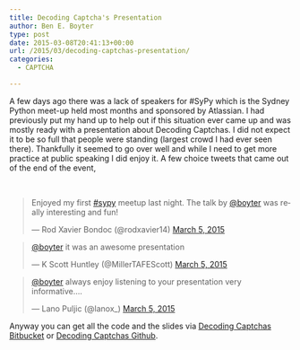 ```yaml
---
title: Decoding Captcha's Presentation
author: Ben E. Boyter
type: post
date: 2015-03-08T20:41:13+00:00
url: /2015/03/decoding-captchas-presentation/
categories:
  - CAPTCHA

---
```

A few days ago there was a lack of speakers for #SyPy which is the Sydney Python meet-up held most months and sponsored by Atlassian. I had previously put my hand up to help out if this situation ever came up and was mostly ready with a presentation about Decoding Captchas. I did not expect it to be so full that people were standing (largest crowd I had ever seen there). Thankfully it seemed to go over well and while I need to get more practice at public speaking I did enjoy it. A few choice tweets that came out of the end of the event,

&nbsp;

<blockquote class="twitter-tweet" lang="en">
  <p>
    Enjoyed my first <a href="https://twitter.com/hashtag/sypy?src=hash">#sypy</a> meetup last night. The talk by <a href="https://twitter.com/boyter">@boyter</a> was really interesting and fun!
  </p>
  
  <p>
    — Rod Xavier Bondoc (@rodxavier14) <a href="https://twitter.com/rodxavier14/status/573610502212882433">March 5, 2015</a>
  </p>
</blockquote>



<blockquote class="twitter-tweet" lang="en">
  <p>
    <a href="https://twitter.com/boyter">@boyter</a> it was an awesome presentation
  </p>
  
  <p>
    — K Scott Huntley (@MillerTAFEScott) <a href="https://twitter.com/MillerTAFEScott/status/573404485495623680">March 5, 2015</a>
  </p>
</blockquote>



<blockquote class="twitter-tweet" lang="en">
  <p>
    <a href="https://twitter.com/boyter">@boyter</a> always enjoy listening to your presentation very informative&#8230;.
  </p>
  
  <p>
    &mdash; Lano Puljic (@lanox_) <a href="https://twitter.com/lanox_/status/573411464490323968">March 5, 2015</a>
  </p>
</blockquote>


  
Anyway you can get all the code and the slides via [Decoding Captchas Bitbucket][1] or [Decoding Captchas Github][2].

 [1]: https://bitbucket.org/boyter/decodingcaptchas/
 [2]: https://github.com/boyter/decodingcaptchas